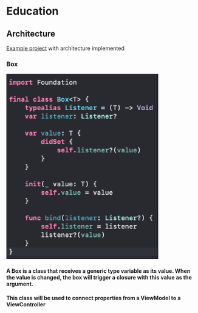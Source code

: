 # Education

## Architecture 

<p>
  <a href="https://github.com/arthursobrosa/Architecture">Example project</a> with architecture implemented
</p>

### Box

<p>
  <img src="https://github.com/arthursobrosa/Education/blob/architecture/README-images/Box.png" width="400" alt="Box code example image">
</p>

#### A Box is a class that receives a generic type variable as its value. When the value is changed, the box will trigger a closure with this value as the argument.
#### This class will be used to connect properties from a ViewModel to a ViewController
  
